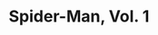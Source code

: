 ---
title: "Spider-Man, Vol. 1"
issue: 20A
issue_nr: 20
full_title: "Revenge of the Sinister Six, Part Three: Showdown / Diabolique Part 2"
subtitle: ""
story_arc: Revenge of the Sinister Six
crossover: ""
variant: A
publisher: Marvel Comics
creators: 
  - Erik Larsen
  - Terry Kavanagh
  - Scott McDaniel
release_date: Mar 1992
release_year: 1992
genre:
  - Action
  - Adventure
  - Super-Heroes
format: Comic
pages: 32
signed_by: ""
price: 1.75
---